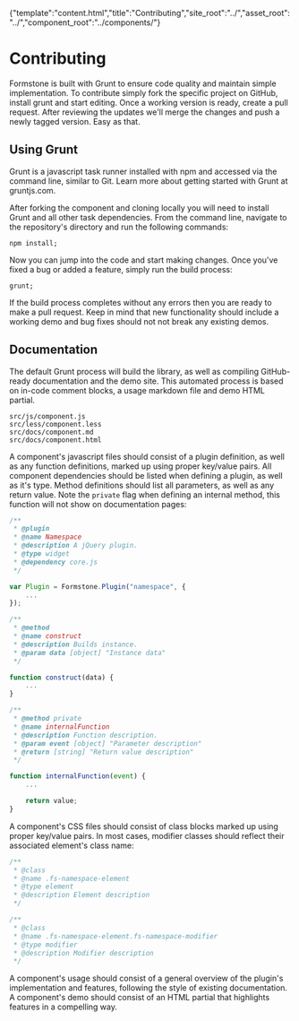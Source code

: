 {"template":"content.html","title":"Contributing","site_root":"../","asset_root":"../","component_root":"../components/"}

# Contributing

Formstone is built with Grunt to ensure code quality and maintain simple implementation. To contribute simply fork the specific project on GitHub, install grunt and start editing. Once a working version is ready, create a pull request. After reviewing the updates we'll merge the changes and push a newly tagged version. Easy as that.

## Using Grunt

Grunt is a javascript task runner installed with npm and accessed via the command line, similar to Git. Learn more about getting started with Grunt at gruntjs.com.

After forking the component and cloning locally you will need to install Grunt and all other task dependencies. From the command line, navigate to the repository's directory and run the following commands:

```
npm install;
```

Now you can jump into the code and start making changes. Once you've fixed a bug or added a feature, simply run the build process:

```
grunt;
```

If the build process completes without any errors then you are ready to make a pull request. Keep in mind that new functionality should include a working demo and bug fixes should not not break any existing demos.

## Documentation

The default Grunt process will build the library, as well as compiling GitHub-ready documentation and the demo site. This automated process is based on in-code comment blocks, a usage markdown file and demo HTML partial.

```
src/js/component.js
src/less/component.less
src/docs/component.md
src/docs/component.html
```

A component's javascript files should consist of a plugin definition, as well as any function definitions, marked up using proper key/value pairs. All component dependencies should be listed when defining a plugin, as well as it's type. Method definitions should list all parameters, as well as any return value. Note the `private` flag when defining an internal method, this function will not show on documentation pages:

```javascript
/**
 * @plugin
 * @name Namespace
 * @description A jQuery plugin.
 * @type widget
 * @dependency core.js
 */

var Plugin = Formstone.Plugin("namespace", {
	...
});

```

```javascript
/**
 * @method
 * @name construct
 * @description Builds instance.
 * @param data [object] "Instance data"
 */

function construct(data) {
	...
}

```

```javascript
/**
 * @method private
 * @name internalFunction
 * @description Function description.
 * @param event [object] "Parameter description"
 * @return [string] "Return value description"
 */

function internalFunction(event) {
	...

	return value;
}

```

A component's CSS files should consist of class blocks marked up using proper key/value pairs. In most cases, modifier classes should reflect their associated element's class name:

```css
/**
 * @class
 * @name .fs-namespace-element
 * @type element
 * @description Element description
 */
 ```

```css
/**
 * @class
 * @name .fs-namespace-element.fs-namespace-modifier
 * @type modifier
 * @description Modifier description
 */
```

A component's usage should consist of a general overview of the plugin's implementation and features, following the style of existing documentation. A component's demo should consist of an HTML partial that highlights features in a compelling way.